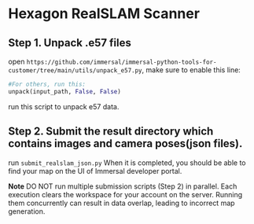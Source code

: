 # Hexagon RealSLAM Scanner

## Step 1. Unpack .e57 files
open `https://github.com/immersal/immersal-python-tools-for-customer/tree/main/utils/unpack_e57.py`, make sure to enable this line:
```py
#For others, run this:
unpack(input_path, False, False)
```
run this script to unpack e57 data.

## Step 2. Submit the result directory which contains images and camera poses(json files).
run `submit_realslam_json.py`
When it is completed, you should be able to find your map on the UI of Immersal developer portal.

**Note**
DO NOT run multiple submission scripts (Step 2) in parallel. Each execution clears the workspace for your account on the server. Running them concurrently can result in data overlap, leading to incorrect map generation.


